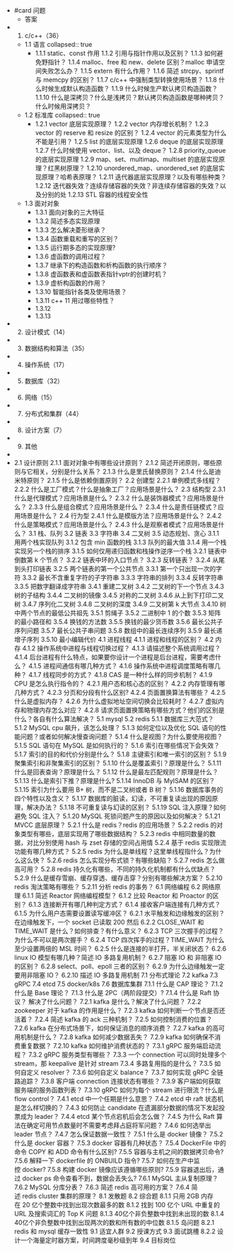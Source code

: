 - #card 问题
	- 答案
- 1. c/c++（36）
	- 1.1 语言
	  collapsed:: true
		- 1.1.1 static、const 作用
		  1.1.2 引用与指针作用以及区别？
		  1.1.3 如何避免野指针？
		  1.1.4 malloc、free 和 new、delete 区别？malloc 申请空间失败怎么办？
		  1.1.5 extern 有什么作用？
		  1.1.6 简述 strcpy、sprintf 与 memcpy 的区别？
		  1.1.7 c/c++ 中强制类型转换使用场景？
		  1.1.8 什么时候生成默认构造函数？
		  1.1.9 什么时候生产默认拷贝构造函数？
		  1.1.10 什么是深拷贝？什么是浅拷贝？默认拷贝构造函数是哪种拷贝？什么时候用深拷贝？
	- 1.2 标准库
	  collapsed:: true
		- 1.2.1 vector 底层实现原理？
		  1.2.2 vector 内存增长机制？
		  1.2.3 vector 的 reserve 和 resize 的区别？
		  1.2.4 vector 的元素类型为什么不能是引用？
		  1.2.5 list 的底层实现原理
		  1.2.6 deque 的底层实现原理
		  1.2.7 什么时候使用 vector、list、以及 deque？
		  1.2.8 priority_queue 的底层实现原理
		  1.2.9 map、set、multimap、multiset 的底层实现原理？红黑树原理？
		  1.2.10 unordered_map、unordered_set 的底层实现原理？哈希表原理？
		  1.2.11 迭代器底层实现原理？以及有哪些种类？
		  1.2.12 迭代器失效？连续存储容器的失效？非连续存储容器的失效？以及分别的处
		  1.2.13 STL 容器的线程安全性
	- 1.3 面对对象
		- 1.3.1 面向对象的三大特征
		- 1.3.2 简述多态实现原理
		- 1.3.3 怎么解决菱形继承？
		- 1.3.4 函数重载和重写的区别？
		- 1.3.5 运行期多态的实现原理?
		- 1.3.6 虚函数的调用过程？
		- 1.3.7 继承下的构造函数和析构函数的执行顺序？
		- 1.3.8 虚函数表和虚函数表指针vptr的创建时机？
		- 1.3.9 虚析构函数的作用？
		- 1.3.10 智能指针各类及使用场景？
		- 1.3.11 c++ 11 用过哪些特性？
		- 1.3.12
		- 1.3.13
- 2. 设计模式（14）
- 3. 数据结构和算法（35）
- 4. 操作系统（17）
- 5. 数据库（32）
- 6. 网络（15）
- 7. 分布式和集群（44）
- 8. 设计方案（7）
- 9. 其他
-
- 2.1 设计原则
  2.1.1 面对对象中有哪些设计原则？
  2.1.2 简述开闭原则，哪些原则与它相关，分别是什么关系？
  2.1.3 什么是里氏替换原则？
  2.1.4 什么是迪米特原则？
  2.1.5 什么是依赖倒置原则？
  2.2 创建型
  2.2.1 单例模式多线程？
  2.2.2 什么是工厂模式？什么是抽象工厂？应用场景是什么？
  2.3 结构型
  2.3.1 什么是代理模式？应用场景是什么？
  2.3.2 什么是装饰器模式？应用场景是什么？
  2.3.3 什么是组合模式？应用场景是什么？
  2.3.4 什么是责任链模式？应用场景是什么？
  2.4 行为型
  2.4.1 什么是模版方法？应用场景是什么？
  2.4.2 什么是策略模式？应用场景是什么？
  2.4.3 什么是观察者模式？应用场景是什么？
  3.1 栈、队列
  3.2 链表
  3.3 字符串
  3.4 二叉树
  3.5 动态规划、贪心
  3.1.1 用两个栈实现队列
  3.1.2 包含 min 函数的栈
  3.1.3 队列的最大值
  3.1.4 用一个栈实现另一个栈的排序
  3.1.5 如何仅用递归函数和栈操作逆序一个栈
  3.2.1 链表中倒数第 k 个节点？
  3.2.2 链表中环的入口节点？
  3.2.3 反转链表？
  3.2.4 从尾到头打印链表
  3.2.5 两个链表的第一个公共节点
  3.3.1 第一个只出现一次的字符
  3.3.2 最长不含重复字符的子字符串
  3.3.3 字符串的排列
  3.3.4 反转字符串
  3.3.5 把数字翻译成字符串
  3.4.1 重建二叉树
  3.4.2 二叉树的下一个节点
  3.4.3 树的子结构
  3.4.4 二叉树的镜像
  3.4.5 对称的二叉树
  3.4.6 从上到下打印二叉树
  3.4.7 序列化二叉树
  3.4.8 二叉树的深度
  3.4.9 二叉树第 k 大节点
  3.4.10 树中两个节点的最低公共祖先
  3.5.1 剪绳子
  3.5.2 二进制中 1 的个数
  3.5.3 矩阵的最小路径和
  3.5.4 换钱的方法数
  3.5.5 换钱的最少货币数
  3.5.6 最长公共子序列问题
  3.5.7 最长公共子串问题
  3.5.8 数组中的最长连续序列
  3.5.9 最长递增子序列
  3.5.10 最小编辑代价
  4.1 进程线程
  4.1.1 进程和线程的区别？
  4.2 内存
  4.1.2 操作系统中进程与线程切换过程？
  4.1.3 请描述整个系统调用过程？
  4.1.4 后台进程有什么特点，如果要你设计一个进程是后台进程，需要考虑什么？
  4.1.5 进程间通信有哪几种方式？
  4.1.6 操作系统中进程调度策略有哪几种？
  4.1.7 线程同步的方式？
  4.1.8 CAS 是一种什么样的同步机制？
  4.1.9 CPU 是怎么执行指令的？
  4.2.1 用户态和核心态的区别？
  4.2.2 内存管理有哪几种方式？
  4.2.3 分页和分段有什么区别?
  4.2.4 页面置换算法有哪些？
  4.2.5 什么是虚拟内存？
  4.2.6 为什么虚拟地址空间切换会比较耗时？
  4.2.7 虚拟内存和物理内存怎么对应？
  4.2.8 请求页面置换策略有哪些方式？他们的区别是什么？各自有什么算法解决？
  5.1 mysql
  5.2 redis
  5.1.1 数据库三大范式？
  5.1.2 MySQL cpu 飙升，该怎么处理？
  5.1.3 如何定位以及优化 SQL 语句的性能问题？或者如何解决慢查询问题？
  5.1.4 什么是视图？为什么要使用视图？
  5.1.5 SQL 语句在 MySQL 是如何执行的？
  5.1.6 索引在哪些情况下会失效？
  5.1.7 索引的目的和代价分别是什么？
  5.1.8 主键索引和唯一索引的区别？
  5.1.9 聚集索引和非聚集索引的区别？
  5.1.10 什么是覆盖索引？原理是什么？
  5.1.11 什么是回表查询？原理是什么？
  5.1.12 什么是最左匹配规则？原理是什么？
  5.1.13 什么是索引下推？原理是什么?
  5.1.14 InnoDB 与 MyISAM 的区别？
  5.1.15 索引为什么要用 B+ 树，而不是二叉树或者 B 树？
  5.1.16 数据库事务的四个特性以及含义？
  5.1.17 数据库的脏读，幻读，不可重复读出现的原因原理，解决办法？
  5.1.18 不可重复读与幻读的区别？
  5.1.19 SQL 注入原理？如何避免 SQL 注入？
  5.1.20 MySQL 死锁问题产生的原因以及如何解决？
  5.1.21 MVCC 底层原理？
  5.2.1 什么是 redis？redis 的应用场景？
  5.2.2 redis 的对象类型有哪些，底层实现用了哪些数据结构？
  5.2.3 redis 中相同数量的数据，对比分别使用 hash 与 zset 存储的空间占用情
  5.2.4 基于 redis 实现限流功能有哪几种方式？
  5.2.5 redis 为什么是单线程？这里单线程指什么？为什么这么快？
  5.2.6 redis 怎么实现分布式锁？有哪些缺陷？
  5.2.7 redis 怎么做高可用？
  5.2.8 redis 持久化有哪些，不同的持久化机制都有什么优缺点？
  5.2.9 什么是缓存雪崩、缓存穿透、缓存击穿？分别有哪些解决方案？
  5.2.10 redis 淘汰策略有哪些？
  5.2.11 分析 redis 的事务？
  6.1 网络编程
  6.2 网络原理
  6.1.1 简述 Reactor 网络编程模型？
  6.1.2 比较 Reactor 和 Proactor 的区别？
  6.1.3 连接断开有哪几种判定方式？
  6.1.4 接收客户端连接有几种方式？
  6.1.5 为什么用户态需要设置读写缓冲区？
  6.2.1 水平触发和边缘触发的区别？在边缘触发下，一个 socket 已读取 200 然后
  6.2.2 CLOSE_WAIT 和 TIME_WAIT 是什么？如何排查？有什么意义？
  6.2.3 TCP 三次握手的过程？为什么不可以是两次握手？
  6.2.4 TCP 四次挥手的过程？TIME_WAIT 为什么至少设置两倍的 MSL 时间？
  6.2.5 什么是连接的半打开，半关闭状态？
  6.2.6 linux IO 模型有哪几种？简述 IO 多路复用机制？
  6.2.7 阻塞 IO 和 非阻塞 IO 的区别？
  6.2.8 select、poll、epoll 三者的区别？
  6.2.9 为什么边缘触发一定要用非阻塞 IO？
  6.2.10 描述 IO 多路复用机制
  7.1 分布式理论
  7.2 kafka
  7.3 gRPC
  7.4 etcd
  7.5 docker/k8s
  7.6 数据库集群
  7.1.1 什么是 CAP 理论？
  7.1.2 什么是 Base 理论？
  7.1.3 什么是 2PC（两阶段提交）?
  7.1.4 什么是 Raft 协议？ 解决了什么问题？
  7.2.1 kafka 是什么？解决了什么问题？
  7.2.2 zookeeper 对于 kafka 的作用是什么？
  7.2.3 kafka 如何判断一个节点是否还活着？
  7.2.4 简述 kafka 的 ack 三种机制？
  7.2.5 如何控制消费的位置？
  7.2.6 kafka 在分布式场景下，如何保证消息的顺序消费？
  7.2.7 kafka 的高可用机制是什么？
  7.2.8 kafka 如何减少数据丢失？
  7.2.9 kafka 如何确保不消费重复数据？
  7.2.10 kafka 如何维护消费状态的？
  7.3.1 gRPC 服务端启动流程？
  7.3.2 gRPC 服务类型有哪些？
  7.3.3 一个 connection 可以同时处理多个 stream，那 keepalive 是针对 stream 
  7.3.4 多路复用指的是什么？
  7.3.5 如何自定义 resolver？
  7.3.6 如何自定义 balance？
  7.3.7 如何实现 gRPC 全链路追踪？
  7.3.8 客户端 connection 连接状态有哪些？
  7.3.9 客户端如何获取服务端的服务函数列表？
  7.3.10 gRPC 如何为每个 stream 进行限流？什么是 flow control？
  7.4.1 etcd 中一个任期是什么意思？
  7.4.2 etcd 中 raft 状态机是怎么样切换的？
  7.4.3 如何防止 candidate 在遗漏部分数据的情况下发起投票成为 leader？
  7.4.4 etcd 某个节点宕机后会怎么做？
  7.4.5 为什么 Raft 算法在确定可用节点数量时不需要考虑拜占庭将军问题？
  7.4.6 如何选举出 leader 节点？
  7.4.7 怎么保证数据一致性？
  7.5.1 什么是 docker 镜像？
  7.5.2 什么是 docker 容器？
  7.5.3 docker 容器有几种状态？
  7.5.4 DockerFile 中的命令 COPY 和 ADD 命令有什么区别?
  7.5.5 容器与主机之间的数据拷贝命令?
  7.5.6 解释一下 dockerfile 的 ONBUILD 指令?
  7.5.7 如何在生产中监控 docker?
  7.5.8 构建 docker 镜像应该遵循哪些原则?
  7.5.9 容器退出后，通过 docker ps 命令查看不到，数据会丢失么?
  7.6.1 MySQL 主从复制原理？
  7.6.2 MySQL 分库分表？
  7.6.3 简述 redis 高可用的方案？
  7.6.4 简述 redis cluster 集群的原理？
  8.1 发散题
  8.2 综合题
  8.1.1 只用 2GB 内存在 20 亿个整数中找到出现次数最多的数
  8.1.2 找到 100 亿个 URL 中重复的 URL 及搜索词汇的 Top K 问题
  8.1.3 40亿个非负整数中找到未出现的数
  8.1.4 40亿个非负整数中找到出现两次的数和所有数的中位数
  8.1.5 岛问题
  8.2.1 redis 和 mysql 缓存一致性
  9.1 适宜人群
  9.2 授课方式
  9.3 面试跳槽
  8.2.2 设计一个海量定时器方案，时间跨度毫秒级到年
  9.4 目标岗位